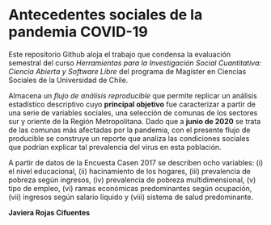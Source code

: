# Antecedentes sociales de la pandemia COVID-19

Este repositorio Github aloja el trabajo que condensa la evaluación semestral del curso *Herramientas para la Investigación Social Cuantitativa: Ciencia Abierta y Software Libre* del programa de Magíster en Ciencias Sociales de la Universidad de Chile.

Almacena un *flujo de análisis reproducible* que permite replicar un análisis estadístico descriptivo cuyo **principal objetivo** fue caracterizar a partir de una serie de variables sociales, una selección de comunas de los sectores sur y oriente de la Región Metropolitana. Dado que a **junio de 2020** se trata de las comunas más afectadas por la pandemia, con el presente flujo de producible se construye un reporte que analiza las condiciones sociales que podrían explicar tal prevalencia del virus en esta población.

A partir de datos de la Encuesta Casen 2017 se describen ocho variables: (i) el nivel educacional, (ii) hacinamiento de los hogares, (iii) prevalencia de pobreza según ingresos, (iv) prevalencia de pobreza multidimensional, (v) tipo de empleo, (vi) ramas económicas predominantes según ocupación, (vii) ingresos según salario líquido y (viii) sistema de salud predominante.

**Javiera Rojas Cifuentes**

